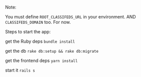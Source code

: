 Note:

You must define `ROOT_CLASSIFEDS_URL` in your environment.
AND `CLASSIFEDS_DOMAIN` too. For now.

Steps to start the app:

get the Ruby deps `bundle install`

get the db `rake db:setup && rake db:migrate`

get the frontend deps `yarn install`

start it `rails s`
